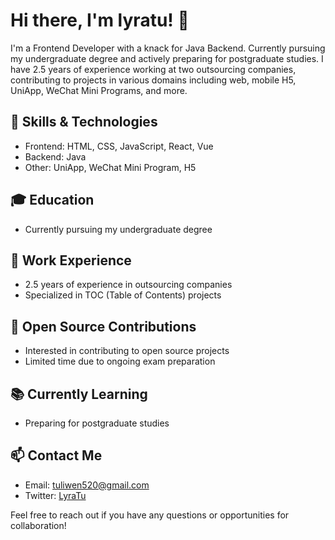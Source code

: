 # Hi there, I'm lyratu! 👋

I'm a Frontend Developer with a knack for Java Backend. Currently pursuing my undergraduate degree and actively preparing for postgraduate studies. I have 2.5 years of experience working at two outsourcing companies, contributing to projects in various domains including web, mobile H5, UniApp, WeChat Mini Programs, and more.

## 🔧 Skills & Technologies
- Frontend: HTML, CSS, JavaScript, React, Vue
- Backend: Java
- Other: UniApp, WeChat Mini Program, H5

## 🎓 Education
- Currently pursuing my undergraduate degree

## 💼 Work Experience
- 2.5 years of experience in outsourcing companies
- Specialized in TOC (Table of Contents) projects

## 🚀 Open Source Contributions
- Interested in contributing to open source projects
- Limited time due to ongoing exam preparation

## 📚 Currently Learning
- Preparing for postgraduate studies

## 📫 Contact Me
- Email: tuliwen520@gmail.com
- Twitter: [LyraTu](https://twitter.com/lyrat0)

Feel free to reach out if you have any questions or opportunities for collaboration!
